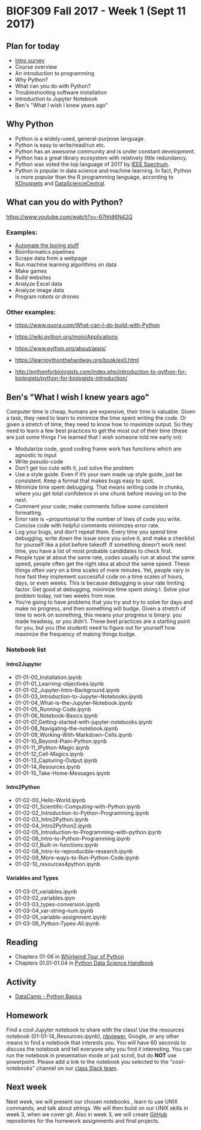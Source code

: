 # BIOF309 Fall 2017 - Week 1 (Sept 11 2017)

## Plan for today

* [Intro survey](https://goo.gl/forms/hKJGAyI0JfjKLgq73)
* Course overview
* An introduction to programming
* Why Python?
* What can you do with Python?
* Troubleshooting software installation
* Introduction to Jupyter Notebook
* Ben's "What I wish I knew years ago"

## Why Python
- Python is a widely-used, general-purpose language.
- Python is easy to write/read/run etc.
- Python has an awesome community and is under constant development.
- Python has a great library ecosystem with relatively little redundancy.
- Python was voted the top language of 2017 by [IEEE Spectrum](https://spectrum.ieee.org/computing/software/the-2017-top-programming-languages).
- Python is popular in data science and machine learning. In fact, Python is more popular than the R programming language, according to [KDnuggets](http://www.kdnuggets.com/2017/08/python-overtakes-r-leader-analytics-data-science.html) and [DataScienceCentral](http://www.datasciencecentral.com/profiles/blogs/python-overtakes-r-for-data-science-and-machine-learning).

## What can you do with Python?
https://www.youtube.com/watch?v=-67hh86N42Q

### Examples:
* [Automate the boring stuff](https://automatetheboringstuff.com/)
* Bioinformatics pipelines
* Scrape data from a webpage
* Run machine learning algorithms on data
* Make games
* Build websites
* Analyze Excel data
* Analyze image data
* Program robots or drones

### Other examples:
* https://www.quora.com/What-can-I-do-build-with-Python

* https://wiki.python.org/moin/Applications

* https://www.python.org/about/apps/

* https://learnpythonthehardway.org/book/ex0.html

* http://pythonforbiologists.com/index.php/introduction-to-python-for-biologists/python-for-biologists-introduction/

## Ben's "What I wish I knew years ago"

Computer time is cheap, humans are expensive, their time is valuable. Given a task, they need to learn to minimize the time spent writing the code. Or given a stretch of time, they need to know how to maximize output. So they need to learn a few best practices to get the most out of their time (these are just some things I’ve learned that I wish someone told me early on):

* Modularize code, good coding frame work has functions which are agnostic to input
* Write pseudo-code
* Don’t get too cute with it, just solve the problem
* Use a style guide. Even if it’s your own made up style guide, just be consistent. Keep a format that makes bugs easy to spot.
* Minimize time spent debugging. That means writing code in chunks, where you get total confidence in one chunk before moving on to the next.
* Comment your code; make comments follow some consistent formatting.
* Error rate is ~proportional to the number of lines of code you write. Concise code with helpful comments minimizes error rate.
* Log your bugs, and don’t repeat them. Every time you spend time debugging, write down the issue once you solve it, and make a checklist for yourself like a pilot before takeoff. If something doesn’t work next time, you have a list of most probable candidates to check first.
* People type at about the same rate, codes usually run at about the same speed, people often get the right idea at about the same speed. These things often vary on a time scales of mere minutes. Yet, people vary in how fast they implement successful code on a time scales of hours, days, or even weeks. This is because debugging is your rate limiting factor. Get good at debugging, minimize time spent doing I. Solve your problem today, not two weeks from now.
* You’re going to have problems that you try and try to solve for days and make no progress, and then something will budge. Given a stretch of time to work on something, this means your progress is binary: you made headway, or you didn’t. These best practices are a starting point for you, but you (the student) need to figure out for yourself how maximize the frequency of making things budge.

### Notebook list

#### Intro2Jupyter

*  01-01-00_Installation.ipynb
*  01-01-01_Learning-objectives.ipynb
*  01-01-02_Jupyter-Intro-Background.ipynb
*  01-01-03_Introduction-to-Jupyter-Notebooks.ipynb
*  01-01-04_What-is-the-Jupyter-Notebook.ipynb
*  01-01-05_Running-Code.ipynb
*  01-01-06_Notebook-Basics.ipynb
*  01-01-07_Getting-started-with-jupyter-notebooks.ipynb
*  01-01-08_Navigating-the-notebook.ipynb
*  01-01-09_Working-With-Markdown-Cells.ipynb
*  01-01-10_Beyond-Plain-Python.ipynb
*  01-01-11_IPython-Magic.ipynb
*  01-01-12_Cell-Magics.ipynb
*  01-01-13_Capturing-Output.ipynb
*  01-01-14_Resources.ipynb
*  01-01-15_Take-Home-Messages.ipynb

#### Intro2Python

*  01-02-00_Hello-World.ipynb
*  01-02-01_Scientific-Computing-with-Python.ipynb
*  01-02-02_Introduction-to-Python-Programming.ipynb
*  01-02-03_Intro2Python.ipynb
*  01-02-04_Intro2Python2.ipynb
*  01-02-05_Introduction-to-Programming-with-python.ipynb
*  01-02-06_Intro-to-Python-Programming.ipynb
*  01-02-07_Built-in-functions.ipynb
*  01-02-08_Intro-to-reproducible-research.ipynb
*  01-02-09_More-ways-to-Run-Python-Code.ipynb
*  01-02-10_resources4python.ipynb

#### Variables and Types

*  01-03-01_variables.ipynb
*  01-03-02_variables.ipyn
*  01-03-03_types-conversion.ipynb
*  01-03-04_var-string-num.ipynb
*  01-03-05_variable-assignment.ipynb
*  01-03-06_Python-Types-All.ipynb

## Reading

* Chapters 01-06 in [Whirlwind Tour of Python](https://github.com/jakevdp/WhirlwindTourOfPython)
* Chapters 01.01-01.04 in [Python Data Science Handbook](https://github.com/jakevdp/PythonDataScienceHandbook/tree/master/notebooks)

## Activity

* [DataCamp - Python Basics](https://campus.datacamp.com/courses/intro-to-python-for-data-science/chapter-1-python-basics)

## Homework

Find a cool Jupyter notebook to share with the class! Use the resources notebook (01-01-14_Resources.ipynb), [nbviewer](https://nbviewer.jupyter.org/), Google, or any other means to find a notebook that interests you. You will have 60 seconds to discuss the notebook and tell everyone why you find it interesting. You can run the notebook in presentation mode or just scroll, but do **NOT** use powerpoint. Please add a link to the notebook you selected to the "cool-notebooks" channel on our [class Slack team](https://biof309.slack.com).

## Next week

Next week, we will present our chosen notebooks , learn to use UNIX commands, and talk about strings. We will then build on our UNIX skills in week 3, when we cover git. Also in week 3, we will create [GitHub](https://github.com) repositories for the homework assignments and final projects.
